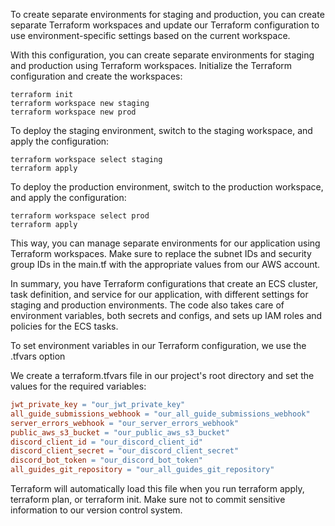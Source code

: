 To create separate environments for staging and production, you can create separate 
Terraform workspaces and update our Terraform configuration to use environment-specific 
settings based on the current workspace.


With this configuration, you can create separate environments for staging and 
production using Terraform workspaces. Initialize the Terraform configuration and 
create the workspaces:
```shell
terraform init
terraform workspace new staging
terraform workspace new prod
```
To deploy the staging environment, switch to the staging workspace, and apply the 
configuration:

```shell
terraform workspace select staging
terraform apply
```


To deploy the production environment, switch to the production workspace, and apply the configuration:

```shell
terraform workspace select prod
terraform apply
```
This way, you can manage separate environments for our application using Terraform 
workspaces. Make sure to replace the subnet IDs and security group IDs in the main.tf 
with the appropriate values from our AWS account.

In summary, you have Terraform configurations that create an ECS cluster, task 
definition, and service for our application, with different settings for staging and production environments. The code also takes care of environment variables, both secrets and configs, and sets up IAM roles and policies for the ECS tasks.


To set environment variables in our Terraform configuration, we use the .tfvars option

We create a terraform.tfvars file in our project's root directory and set the values for 
the required variables:

```Makefile
jwt_private_key = "our_jwt_private_key"
all_guide_submissions_webhook = "our_all_guide_submissions_webhook"
server_errors_webhook = "our_server_errors_webhook"
public_aws_s3_bucket = "our_public_aws_s3_bucket"
discord_client_id = "our_discord_client_id"
discord_client_secret = "our_discord_client_secret"
discord_bot_token = "our_discord_bot_token"
all_guides_git_repository = "our_all_guides_git_repository"
```

Terraform will automatically load this file when you run terraform apply, terraform plan, 
or terraform init. Make sure not to commit sensitive information to our version control 
system.
